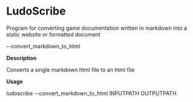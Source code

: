 # LudoScribe
Program for converting game documentation written in markdown into a static website or formatted document

--convert\_markdown\_to_html

**Description**

Converts a single markdown html file to an html file

**Usage** 

ludoscribe --convert\_markdown\_to_html INPUTPATH OUTPUTPATH